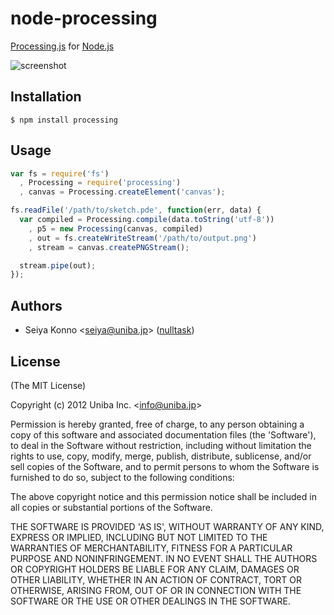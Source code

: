 # node-processing

  [Processing.js](http://processingjs.org/) for [Node.js](http://nodejs.org)

![screenshot](http://cl.ly/1R1L2S2n190c0L2j1I32/node-processing.png)

## Installation

```
$ npm install processing
```

## Usage

```javascript
var fs = require('fs')
  , Processing = require('processing')
  , canvas = Processing.createElement('canvas');

fs.readFile('/path/to/sketch.pde', function(err, data) {
  var compiled = Processing.compile(data.toString('utf-8'))
    , p5 = new Processing(canvas, compiled)
    , out = fs.createWriteStream('/path/to/output.png')
    , stream = canvas.createPNGStream();

  stream.pipe(out);
});
```

## Authors

  - Seiya Konno &lt;seiya@uniba.jp&gt; ([nulltask](https://github.com/nulltask))

## License

(The MIT License)

Copyright (c) 2012 Uniba Inc. &lt;info@uniba.jp&gt;

Permission is hereby granted, free of charge, to any person obtaining
a copy of this software and associated documentation files (the
'Software'), to deal in the Software without restriction, including
without limitation the rights to use, copy, modify, merge, publish,
distribute, sublicense, and/or sell copies of the Software, and to
permit persons to whom the Software is furnished to do so, subject to
the following conditions:

The above copyright notice and this permission notice shall be
included in all copies or substantial portions of the Software.

THE SOFTWARE IS PROVIDED 'AS IS', WITHOUT WARRANTY OF ANY KIND,
EXPRESS OR IMPLIED, INCLUDING BUT NOT LIMITED TO THE WARRANTIES OF
MERCHANTABILITY, FITNESS FOR A PARTICULAR PURPOSE AND NONINFRINGEMENT.
IN NO EVENT SHALL THE AUTHORS OR COPYRIGHT HOLDERS BE LIABLE FOR ANY
CLAIM, DAMAGES OR OTHER LIABILITY, WHETHER IN AN ACTION OF CONTRACT,
TORT OR OTHERWISE, ARISING FROM, OUT OF OR IN CONNECTION WITH THE
SOFTWARE OR THE USE OR OTHER DEALINGS IN THE SOFTWARE.
